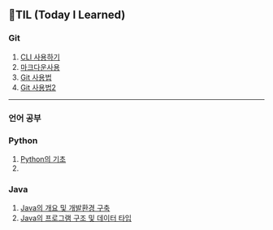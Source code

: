 ## 🌱TIL (Today I Learned)

### Git

1. [CLI 사용하기](./startcamp/CLI.md)
2. [마크다운사용](./startcamp/마크다운(Markdown).md)
3. [Git 사용법](./startcamp/git.md)
3. [Git 사용법2](./startcamp/git2.md)

---

### 언어 공부

### Python

1. [Python의 기초](.\language\Python\Python.md)
2. 

### Java

1. [Java의 개요 및 개발환경 구축](.\language\Java\Java.md)
2. [Java의 프로그램 구조 및 데이터 타입](.\language\Java\Java2.md)
